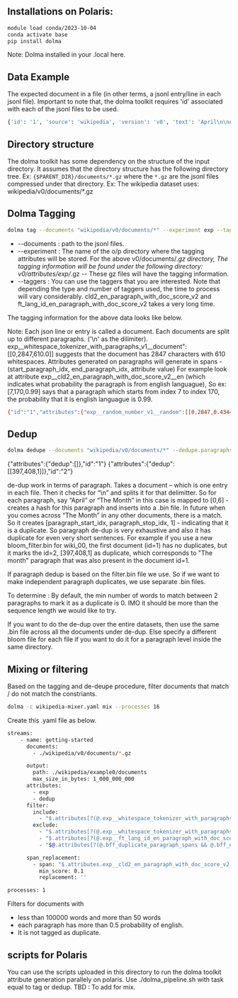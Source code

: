 ## Installations on Polaris: 
```bash
module load conda/2023-10-04
conda activate base
pip install dolma
```

Note: Dolma installed in your .local here. 

## Data Example
The expected document in a file (in other terms, a jsonl entry/line in each jsonl file). Important to note that, the dolma toolkit requires 'id' associated with each of the jsonl files to be used. 
```bash
{'id': '1', 'source': 'wikipedia', 'version': 'v0', 'text': 'April\n\nApril (Apr.) is the fourth month of the year in the Julian and Gregorian calendars, and comes between March and May. It is one of the four months to have 30 days.\nApril always begins on the same day of the week as July, and additionally, January in leap years. April always ends on the same day of the week as December.\nThe Month.\nApril comes between March and May, making it the fourth month of the year. It also comes first in the year out of the four months that have 30 days, as June, September and November are later in the year.\nApril begins on the same day of the week as July every year and on the same day of the week as January in leap years. April ends on the same day of the week as December every year, as each other\'s last days are exactly 35 weeks (245 days) apart.\nIn common years, April starts on the same day of the week as October of the previous year, and in leap years, May of the previous year. In common years, April finishes on the same day of the week as July of the previous year, and in leap years, February and October of the previous year. In common years immediately after other common years, April starts on the same day of the week as January of the previous year, and in leap years and years immediately after that, April finishes on the same day of the week as January of the previous year.\nIn years immediately before common years, April starts on the same day of the week as September and December of the following year, and in years immediately before leap years, June of the following year. In years immediately before common years, April finishes on the same day of the week as September of the following year, and in years immediately before leap years, March and June of the following year.\nApril is a spring month in the Northern Hemisphere and an autumn/fall month in the Southern Hemisphere. In each hemisphere, it is the seasonal equivalent of October in the other.\nIt is unclear as to where April got its name. A common theory is that it comes from the Latin word "aperire", meaning "to open", referring to flowers opening in spring. Another theory is that the name could come from Aphrodite, the Greek goddess of love. It was originally the second month in the old Roman Calendar, before the start of the new year was put to January 1.\nQuite a few festivals are held in this month. In many Southeast Asian cultures, new year is celebrated in this month (including Songkran). In Western Christianity, Easter can be celebrated on a Sunday between March 22 and April 25. In Orthodox Christianity, it can fall between April 4 and May 8. At the end of the month, Central and Northern European cultures celebrate Walpurgis Night on April 30, marking the transition from winter into summer.\nApril in poetry.\nPoets use "April" to mean the end of winter. For example: "April showers bring May flowers."', 'created': '2023-10-01T00:00:00.000Z', 'added': '2024-01-24T20:02:59.580Z', 'metadata': {'revid': '9086769', 'url': 'https://simple.wikipedia.org/wiki?curid=1', 'length': 600}}​
```

## Directory structure 

The dolma toolkit has some dependency on the structure of the input directory. It assumes that the directory structure has the following directory tree. Ex: `{$PARENT_DIR}/documents/*.gz` where the `*.gz` are the jsonl files compressed under that directory. 
Ex: The wikipedia dataset uses: wikipedia/v0/documents/*.gz 

## Dolma Tagging 
```bash
dolma tag --documents "wikipedia/v0/documents/*" --experiment exp --taggers random_number_v1 cld2_en_paragraph_with_doc_score_v2  ft_lang_id_en_paragraph_with_doc_score_v2 char_length_with_paragraphs_v1 whitespace_tokenizer_with_paragraphs_v1 --processes 16
```
* --documents : path to the jsonl files.
* --experiment : The name of the o/p directory where the tagging attributes will be stored. For the above v0/documents/*.gz directory, The tagging information will be found under the following directory: v0/attributes/exp/*.gz -- These gz files will have the tagging information.
* --taggers : You can use the taggers that you are interested. Note that depending the type and number of taggers used, the time to process will vary considerably.  cld2_en_paragraph_with_doc_score_v2 and ft_lang_id_en_paragraph_with_doc_score_v2 takes a very long time.

The tagging information for the above data looks like below. 

Note: Each json line or entry is called a document. Each documents are split up to different paragraphs. ('\n' as the dilimiter). 
exp__whitespace_tokenizer_with_paragraphs_v1__document":[[0,2847,610.0]] suggests that the document has 2847 characters with 610 whitespaces. 
Attributes generated on paragraphs will generate in spans - (start_paragraph_idx, end_paragraph_idx, attribute value) For example look at attribute exp__cld2_en_paragraph_with_doc_score_v2__en (which indicates what probability the paragraph is from english languague), So ex: [7,170,0.99] says that a paragraph which starts from index 7 to index 170, the probability that it is english languague is 0.99. 

```bash
{"id":"1","attributes":{"exp__random_number_v1__random":[[0,2847,0.43444]],"exp__cld2_en_paragraph_with_doc_score_v2__en":[[0,6,0.0],[7,170,0.99],[170,327,0.99],[327,338,0.0],[338,542,0.99],[542,788,0.99],[788,1332,0.99],[1332,1739,0.99],[1739,1918,0.99],[1918,2290,0.99],[2290,2738,0.99],[2738,2755,0.94],[2755,2847,0.98]],"exp__cld2_en_paragraph_with_doc_score_v2__not_en":[[0,6,1.0],[7,170,0.01],[170,327,0.01],[327,338,1.0],[338,542,0.01],[542,788,0.01],[788,1332,0.01],[1332,1739,0.01],[1739,1918,0.01],[1918,2290,0.01],[2290,2738,0.01],[2738,2755,0.06],[2755,2847,0.02]],"exp__cld2_en_paragraph_with_doc_score_v2__doc_en":[[0,2847,0.98312]],"exp__cld2_en_paragraph_with_doc_score_v2__doc_not_en":[[0,2847,0.01688]],"exp__ft_lang_id_en_paragraph_with_doc_score_v2__en":[[0,6,0.6573],[7,170,0.97417],[170,327,0.98952],[327,338,0.95427],[338,542,0.99331],[542,788,0.98935],[788,1332,0.99042],[1332,1739,0.98888],[1739,1918,0.95124],[1918,2290,0.98682],[2290,2738,0.95478],[2738,2755,0.99506],[2755,2847,0.81944]],"exp__ft_lang_id_en_paragraph_with_doc_score_v2__not_en":[[0,6,0.3427],[7,170,0.02583],[170,327,0.01048],[327,338,0.04573],[338,542,0.00669],[542,788,0.01065],[788,1332,0.00958],[1332,1739,0.01112],[1739,1918,0.04876],[1918,2290,0.01318],[2290,2738,0.04522],[2738,2755,0.00494],[2755,2847,0.18056]],"exp__ft_lang_id_en_paragraph_with_doc_score_v2__doc_en":[[0,2847,0.9741]],"exp__ft_lang_id_en_paragraph_with_doc_score_v2__doc_not_en":[[0,2847,0.0259]],"exp__char_length_with_paragraphs_v1__paragraph":[[0,6,6.0],[7,170,163.0],[170,327,157.0],[327,338,11.0],[338,542,204.0],[542,788,246.0],[788,1332,544.0],[1332,1739,407.0],[1739,1918,179.0],[1918,2290,372.0],[2290,2738,448.0],[2738,2755,17.0],[2755,2847,92.0]],"exp__char_length_with_paragraphs_v1__document":[[0,2847,2847.0]],"exp__whitespace_tokenizer_with_paragraphs_v1__paragraph":[[0,6,2.0],[7,170,38.0],[170,327,35.0],[327,338,4.0],[338,542,46.0],[542,788,59.0],[788,1332,116.0],[1332,1739,79.0],[1739,1918,36.0],[1918,2290,80.0],[2290,2738,87.0],[2738,2755,5.0],[2755,2847,23.0]],"exp__whitespace_tokenizer_with_paragraphs_v1__document":[[0,2847,610.0]]},"source":"wikipedia"}
```

## Dedup 
```bash
dolma dedupe --documents "wikipedia/v0/documents/*" --dedupe.paragraphs.attribute_name 'bff_duplicate_paragraph_spans' --dedupe.skip_empty --bloom_filter.file /tmp/deduper_bloom_filter.bin --no-bloom_filter.read_only --bloom_filter.estimated_doc_count '6_000_000' --bloom_filter.desired_false_positive_rate '0.0001' --processes 16​
```
{"attributes":{"dedup":[]},"id":"1"}
{"attributes":{"dedup":[[397,408,1]]},"id":"2"}

de-dup work in terms of paragraph. Takes a document – which is one entry in each file. Then it checks for “\n” and splits it for that delimitter. So for each paragraph, say “April” or “The Month” in this case is mapped to [0,6] - creates a hash for this paragraph and inserts into a .bin file. In future when you comes across “The Month” in any other documents, there is a match. So it creates [paragraph_start_idx, paragraph_stop_idx, 1] - indicating that it is a duplicate. So paragraph de-dup is very exhaustive and also it has duplicate for even very short sentences.​ For example if you use a new bloom_filter.bin for wiki_00, the first document (id=1) has no duplicates, but it marks the id=2, [397,408,1] as duplicate, which corresponds to "The month" paragraph that was also present in the document id=1. 

If paragraph dedup is based on the filter.bin file we use. So if we want to make independent paragraph duplicates, we use separate .bin files. ​

To determine : By default, the min number of words to match between 2 paragraphs to mark it as a duplicate is 0. IMO it should be more than the sequence length we would like to try. ​

If you want to do the de-dup over the entire datasets, then use the same .bin file across all the documents under de-dup. Else specify a different bloom file for each file if you want to do it for a paragraph level inside the same directory. 

## Mixing or filtering 

Based on the tagging and de-deupe procedure, filter documents that match / do not match the constriants. ​
```bash
dolma -c wikipedia-mixer.yaml mix --processes 16​
```
Create this .yaml file as below. 

```bash
streams:
    - name: getting-started
      documents:
        - ./wikipedia/v0/documents/*.gz

      output:
        path: ./wikipedia/example0/documents
        max_size_in_bytes: 1_000_000_000
      attributes:
        - exp
        - dedup
      filter:
        include:
          - "$.attributes[?(@.exp__whitespace_tokenizer_with_paragraphs_v1__document[0][2] < 100000)]"
        exclude:
          - "$.attributes[?(@.exp__whitespace_tokenizer_with_paragraphs_v1__document[0][2] < 50)]"
          - "$.attributes[?(@.exp__ft_lang_id_en_paragraph_with_doc_score_v2__doc_en[0][2] <= 0.5)]"
          - "$@.attributes[?(@.bff_duplicate_paragraph_spans && @.bff_duplicate_paragraph_spans[0] && @.bff_duplicate_paragraph_spans[0][2] >= 1.0)]"

      span_replacement:
        - span: "$.attributes.exp__cld2_en_paragraph_with_doc_score_v2__not_en"
          min_score: 0.1
          replacement: ''

processes: 1
```
Filters for documents with 
  * less than 100000 words and more than 50 words
  * each paragraph has more than 0.5 probability of english. 
  * It is not tagged as duplicate.

## scripts for Polaris 
You can use the scripts uploaded in this directory to run the dolma toolkit attribute generation parallely on polaris. Use ./dolma_pipeline.sh <task> with task equal to tag or dedup. 
TBD : To add for mix. 
